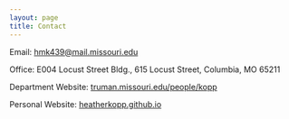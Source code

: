 ```yaml
---
layout: page
title: Contact
---
```


Email: hmk439@mail.missouri.edu 

Office: E004 Locust Street Bldg., 615 Locust Street, Columbia, MO 65211

Department Website: [truman.missouri.edu/people/kopp](https://truman.missouri.edu/people/kopp)

Personal Website: [heatherkopp.github.io](https://www.heatherkopp.github.io)

